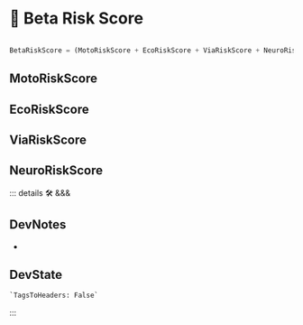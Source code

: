 # 🔷 <beta>Beta Risk Score</beta>

```py

BetaRiskScore = (MotoRiskScore + EcoRiskScore + ViaRiskScore + NeuroRiskScore)

```

## MotoRiskScore

## EcoRiskScore

## ViaRiskScore

## NeuroRiskScore

::: details 🛠 <dev>&&&</dev>

## DevNotes

-

## DevState

```py
`TagsToHeaders: False`
```

:::
